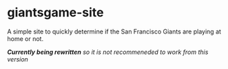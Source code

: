 giantsgame-site
===============

A simple site to quickly determine if the San Francisco Giants are playing at home or not.  

___Currently being rewritten___
_so it is not recommeneded to work from this version_
